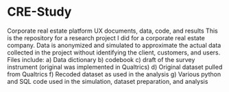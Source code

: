 # CRE-Study
Corporate real estate platform UX documents, data, code, and results
This is the repository for a research project I did for a corporate real estate company. Data is anonymized and simulated to approximate the actual data collected in the project without identifying the client, customers, and users. 
Files include:
a) Data dictionary
b) codebook
c) draft of the survey instrument (original was implemented in Qualtrics)
d) Original dataset pulled from Qualtrics
f) Recoded dataset as used in the analysis
g) Various python and SQL code used in the simulation, dataset preparation, and analysis
